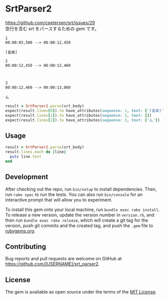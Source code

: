 # SrtParser2

https://github.com/cpetersen/srt/issues/29  
空行を含む srt をパースするための gem です。

```
1
00:00:03,500 --> 00:00:12,450

[音楽]

2
00:00:12,450 --> 00:00:12,460



3
00:00:12,460 --> 00:00:13,860

ん
```

```ruby
result = SrtParser2.parse(srt_body)
expect(result.lines[0]).to have_attributes(sequence: 1, text: ['[音楽]'])
expect(result.lines[1]).to have_attributes(sequence: 2, text: [])
expect(result.lines[2]).to have_attributes(sequence: 3, text: ['ん'])
```

## Usage

```ruby
result = SrtParser2.parse(srt_body)
result.lines.each do |line|
  puts line.text
end
```

## Development

After checking out the repo, run `bin/setup` to install dependencies. Then, run `rake spec` to run the tests. You can also run `bin/console` for an interactive prompt that will allow you to experiment.

To install this gem onto your local machine, run `bundle exec rake install`. To release a new version, update the version number in `version.rb`, and then run `bundle exec rake release`, which will create a git tag for the version, push git commits and the created tag, and push the `.gem` file to [rubygems.org](https://rubygems.org).

## Contributing

Bug reports and pull requests are welcome on GitHub at https://github.com/[USERNAME]/srt_parser2.

## License

The gem is available as open source under the terms of the [MIT License](https://opensource.org/licenses/MIT).
